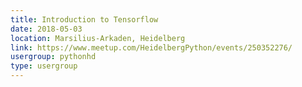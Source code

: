```yaml
---
title: Introduction to Tensorflow
date: 2018-05-03
location: Marsilius-Arkaden, Heidelberg
link: https://www.meetup.com/HeidelbergPython/events/250352276/
usergroup: pythonhd
type: usergroup
---
```


